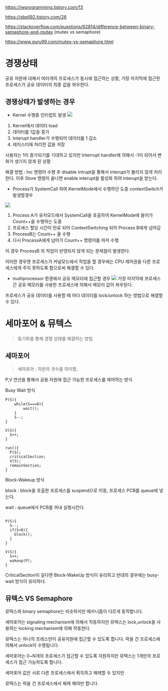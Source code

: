 https://jwprogramming.tistory.com/13

https://sbell92.tistory.com/26

https://stackoverflow.com/questions/62814/difference-between-binary-semaphore-and-mutex (mutex vs semaphore)

https://www.guru99.com/mutex-vs-semaphore.html

# 경쟁상태

공유 자원에 대해서 여러개의 프로세스가 동시에 접근하는 상황,
가장 마지막에 접근한 프로세스가 공유 데이터의 최종 값을 좌우한다.

## 경쟁상태가 발생하는 경우

- Kernel 수행중 인터럽트 발생
![](https://i.imgur.com/5XO3w0S.jpg)

1. Kernel에서 데이터 load
2. 데이터를 1값을 증가
3. Interupt handler가 수행되어 데이터를 1 감소
4. 레지스터에 처리한 값을 저장

사용자는 1이 증가되기를 기대하고 있지만 Interrupt handler에 의해서 -1이 되어서 변화가 생기지 않게 된 상황

해결 방법 : Inc 명령어 수행 후 disable intrupt을 통해서 interupt가 불리지 않게 처리한다. 이후 Store 명령이 끝나면 enable interupt을 활성화 하여 interupt을 받는다.


- Process가 SystemCall 하여 KernelMode에서 수행하던 도중 contextSwitch가 발생할경우

![](https://i.imgur.com/9bvyApv.jpg)

1. Process A가 유저모드에서 SystemCall을 호출하여 KernelMode에 들어가 Count++을 수행하는 도중
2. 프로세스 할당 시간이 만료 되어 ContextSwitching 되어 Process B에게 넘어감
3. ProcessB는 Count++ 울 수행
4. 다시 ProcessA에게 넘어가 Count++ 명령어를 마저 수행

이 경우 ProcessB 의 작업이 반영되지 않게 되는 문제점이 발생한다.

이러한 경우엔 프로세스가 커널모드에서 작업을 할 경우에는 CPU 제어권을 다른 프로세스에게 주지 못하도록 함으로써 해결할 수 있다.

- multiprocessor 환경에서 공유 메모리에 접근할 경우
![](https://i.imgur.com/b8lFlNa.jpg)
가장 마지막에 프로세스간 공유 메모리를 사용한 프로세스에 의해서 메모리 값이 좌우된다.

프로세스가 공유 데이터를 사용할 때 마다 데이터를 lock/unlock 하는 방법으로 해결할 수 있다.


# 세마포어 & 뮤텍스
> 동기화를 통해 경쟁 상태를 해결하는 방법

## 세마포어

> 세마포어 : 자원의 갯수를 의미함, 

P,V 연산을 통해서 공용 자원에 접근 가능한 프로세스를 제어하는 방식

Busy Wait 방식
```c=
P(S){
    while(S===0){
        wait();
    }
    S--;
}

V(S){
  S++;
}

run(){
  P(S);
  criticalSection;
  V(S);
  remainSection;
}
```

Block-Wakeup 방식

block : block을 호출한 프로세스를 suspend으로 이동,
프로세스 PCB를 queue에 넣는다.

wait : queue에서 PCB를 꺼내 실행시킨다.

```c=

P(S){
  S--;
  if(S<0){
    block();
  }
}

V(S){
  S++;
  wakeup(P);
}
```

CriticalSection이 길다면 Block-WakeUp 방식이 유리하고
반대의 경우에는 busy-wait 방식이 유리하다.

## 뮤텍스 VS Semaphore

뮤텍스와 binary semaphore는 비슷하지만 메카니즘이 다르게 동작합니다.

세마포어는 signaling mechanism에 의해서 작동하지만 
뮤텍스는 lock,unlock을 사용하는 locking mechanism에 의해 작동한다.

뮤텍스는 하나의 프레스만이 공유자원에 접근할 수 있도록 합니다. 
락을 건 프로세스에 의해서 unlock이 수행됩니다.

세마포어는 0~N개의 프로세스가 접근할 수 있도록 지원하지만 
뮤텍스는 1개만의 프로세스가 접근 가능하도록 합니다.


세마포어 값은 서로 다른 프로세스에서 획득하고 해제할 수 있지만

뮤텍스는 락을 건 프로세스에서 해제 해야만 합니다.

